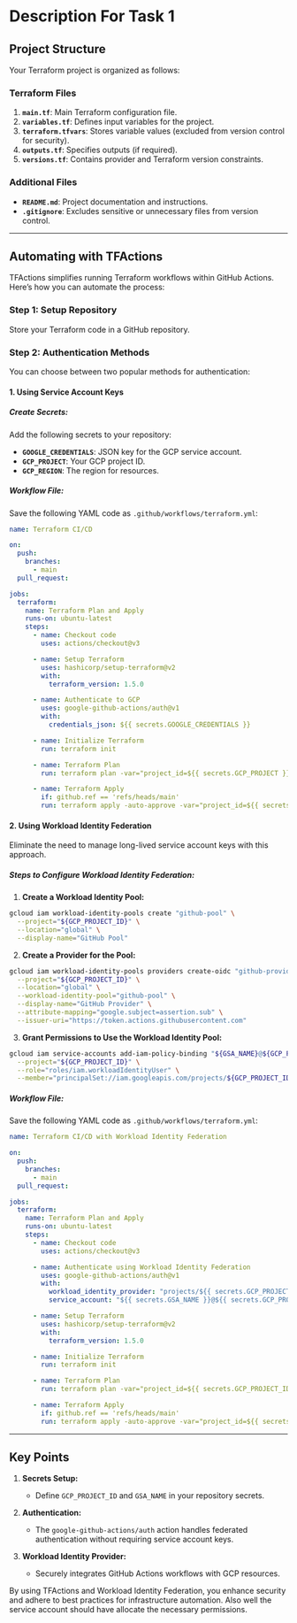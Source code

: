 # Description For Task 1

## Project Structure

Your Terraform project is organized as follows:

### Terraform Files
1. **`main.tf`**: Main Terraform configuration file.
2. **`variables.tf`**: Defines input variables for the project.
3. **`terraform.tfvars`**: Stores variable values (excluded from version control for security).
4. **`outputs.tf`**: Specifies outputs (if required).
5. **`versions.tf`**: Contains provider and Terraform version constraints.

### Additional Files
- **`README.md`**: Project documentation and instructions.
- **`.gitignore`**: Excludes sensitive or unnecessary files from version control.

---

## Automating with TFActions

TFActions simplifies running Terraform workflows within GitHub Actions. Here’s how you can automate the process:

### Step 1: Setup Repository
Store your Terraform code in a GitHub repository.

### Step 2: Authentication Methods
You can choose between two popular methods for authentication:

#### **1. Using Service Account Keys**

##### Create Secrets:
Add the following secrets to your repository:
- **`GOOGLE_CREDENTIALS`**: JSON key for the GCP service account.
- **`GCP_PROJECT`**: Your GCP project ID.
- **`GCP_REGION`**: The region for resources.

##### Workflow File:
Save the following YAML code as `.github/workflows/terraform.yml`:

```yaml
name: Terraform CI/CD

on:
  push:
    branches:
      - main
  pull_request:

jobs:
  terraform:
    name: Terraform Plan and Apply
    runs-on: ubuntu-latest
    steps:
      - name: Checkout code
        uses: actions/checkout@v3

      - name: Setup Terraform
        uses: hashicorp/setup-terraform@v2
        with:
          terraform_version: 1.5.0

      - name: Authenticate to GCP
        uses: google-github-actions/auth@v1
        with:
          credentials_json: ${{ secrets.GOOGLE_CREDENTIALS }}

      - name: Initialize Terraform
        run: terraform init

      - name: Terraform Plan
        run: terraform plan -var="project_id=${{ secrets.GCP_PROJECT }}" -var="region=${{ secrets.GCP_REGION }}"

      - name: Terraform Apply
        if: github.ref == 'refs/heads/main'
        run: terraform apply -auto-approve -var="project_id=${{ secrets.GCP_PROJECT }}" -var="region=${{ secrets.GCP_REGION }}"
```

#### **2. Using Workload Identity Federation**

Eliminate the need to manage long-lived service account keys with this approach.

##### Steps to Configure Workload Identity Federation:

1. **Create a Workload Identity Pool:**
```bash
gcloud iam workload-identity-pools create "github-pool" \
  --project="${GCP_PROJECT_ID}" \
  --location="global" \
  --display-name="GitHub Pool"
```

2. **Create a Provider for the Pool:**
```bash
gcloud iam workload-identity-pools providers create-oidc "github-provider" \
  --project="${GCP_PROJECT_ID}" \
  --location="global" \
  --workload-identity-pool="github-pool" \
  --display-name="GitHub Provider" \
  --attribute-mapping="google.subject=assertion.sub" \
  --issuer-uri="https://token.actions.githubusercontent.com"
```

3. **Grant Permissions to Use the Workload Identity Pool:**
```bash
gcloud iam service-accounts add-iam-policy-binding "${GSA_NAME}@${GCP_PROJECT_ID}.iam.gserviceaccount.com" \
  --project="${GCP_PROJECT_ID}" \
  --role="roles/iam.workloadIdentityUser" \
  --member="principalSet://iam.googleapis.com/projects/${GCP_PROJECT_ID}/locations/global/workloadIdentityPools/github-pool/attribute.repository/${GITHUB_REPOSITORY}"
```

##### Workflow File:
Save the following YAML code as `.github/workflows/terraform.yml`:

```yaml
name: Terraform CI/CD with Workload Identity Federation

on:
  push:
    branches:
      - main
  pull_request:

jobs:
  terraform:
    name: Terraform Plan and Apply
    runs-on: ubuntu-latest
    steps:
      - name: Checkout code
        uses: actions/checkout@v3

      - name: Authenticate using Workload Identity Federation
        uses: google-github-actions/auth@v1
        with:
          workload_identity_provider: "projects/${{ secrets.GCP_PROJECT_ID }}/locations/global/workloadIdentityPools/github-pool/providers/github-provider"
          service_account: "${{ secrets.GSA_NAME }}@${{ secrets.GCP_PROJECT_ID }}.iam.gserviceaccount.com"

      - name: Setup Terraform
        uses: hashicorp/setup-terraform@v2
        with:
          terraform_version: 1.5.0

      - name: Initialize Terraform
        run: terraform init

      - name: Terraform Plan
        run: terraform plan -var="project_id=${{ secrets.GCP_PROJECT_ID }}" -var="region=${{ secrets.GCP_REGION }}"

      - name: Terraform Apply
        if: github.ref == 'refs/heads/main'
        run: terraform apply -auto-approve -var="project_id=${{ secrets.GCP_PROJECT_ID }}" -var="region=${{ secrets.GCP_REGION }}"
```

---

## Key Points

1. **Secrets Setup:**
   - Define `GCP_PROJECT_ID` and `GSA_NAME` in your repository secrets.

2. **Authentication:**
   - The `google-github-actions/auth` action handles federated authentication without requiring service account keys.

3. **Workload Identity Provider:**
   - Securely integrates GitHub Actions workflows with GCP resources.

By using TFActions and Workload Identity Federation, you enhance security and adhere to best practices for infrastructure automation.
Also well the service account should have allocate the necessary permissions.
